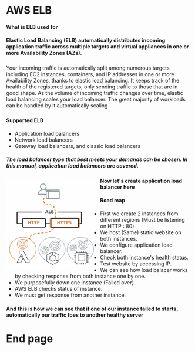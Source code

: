 # AWS ELB #

#### What is ELB used for ####

#### Elastic Load Balancing (ELB) automatically distributes incoming application traffic across multiple targets and virtual appliances in one or more Availability Zones (AZs). ####

##### 
Your incoming traffic is automatically split among numerous targets, including EC2 instances, containers, and IP addresses in one or more Availability Zones, thanks to elastic load balancing. It keeps track of the health of the registered targets, only sending traffic to those that are in good shape. As the volume of incoming traffic changes over time, elastic load balancing scales your load balancer. The great majority of workloads can be handled by it automatically scaling 
#####

#### Supported ELB ###
- Application load balancers
- Network load balancers 
- Gateway load balancers, and classic load balancers


##### The load balancer type that best meets your demands can be chosen. In this manual, application load balancers are covered. #####

<img src="/Apps_ELB.png" width="250px" height="250px"
     alt="Application Load Balancer"
     style="float: left; margin-right: 6px;" />

#### Now let's create application load balancer here ####


#### Road map ####
- First we create 2 instances from different regions (Must be listening on HTTP : 80).
- We host (Same) static website on both instances.
- We configure application load balancer.
- Check both instance's health status.
- Test website by accessing IP.
- We can see how load balacer works by checking response from both instance one by one.
- We purposefully down one instance (Failed over).
- AWS ELB checks status of instance.
- We must get response from another instance.


#### And this is how we can see that if one of our instance failed to starts, automatically our traffic foes to another healthy server ####

# End page #
     
